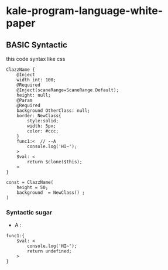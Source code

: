 # kale-program-language-white-paper


## BASIC Syntactic 
this code syntax like css

```css=
ClazzName {
    @Inject
    width int: 100;
    @Required 
    @Inject(scaneRange=ScaneRange.Default);
    height: null;
    @Param
    @Required 
    background OtherClass: null;
    border: NewClass{
        style:solid;
        width: 5px;
        color: #ccc;
    }
    func1:<  // --A
        console.log('HI~');
    >
    $val: <
        return $clone($this);
    >
}

const = ClazzName(
    height = 50;
    background  = NewClass() ;
)
```

### Syntactic sugar

- A :
```css=
func1:{
    $val: <
        console.log('HI~');
        return undefined;
    >    
}
```


